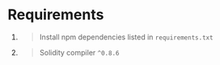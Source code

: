 # Requirements

1. > Install npm dependencies listed in `requirements.txt`
2. >Solidity compiler `^0.8.6`